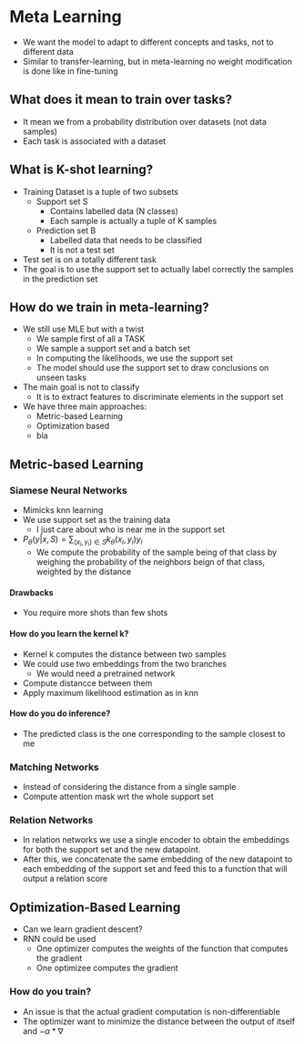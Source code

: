 # Meta Learning
- We want the model to adapt to different concepts and tasks, not to different data
- Similar to transfer-learning, but in meta-learning no weight modification is done like in fine-tuning

## What does it mean to train over tasks?
- It mean we from a probability distribution over datasets (not data samples)
- Each task is associated with a dataset

## What is K-shot learning?
- Training Dataset is a tuple of two subsets
  - Support set S
    - Contains labelled data (N classes)
    - Each sample is actually a tuple of K samples
  - Prediction set B
    - Labelled data that needs to be classified
    - It is not a test set
- Test set is on a totally different task
- The goal is to use the support set to actually label correctly the
  samples in the prediction set

## How do we train in meta-learning?
- We still use MLE but with a twist
  - We sample first of all a TASK
  - We sample a support set and a batch set
  - In computing the likelihoods, we use the support set
  - The model should use the support set to draw conclusions on unseen tasks
- The main goal is not to classify
  - It is to extract features to discriminate elements in the support set
- We have three main approaches:
  - Metric-based Learning
  - Optimization based
  - bla

## Metric-based Learning

### Siamese Neural Networks
- Mimicks knn learning
- We use support set as the training data
  - I just care about who is near me in the support set
- $P_\theta(y|x,S)=\sum_{(x_i,y_i)\in S} k_\theta(x_i,y_i)y_i$
  - We compute the probability of the sample being of that class by
    weighing the probability of the neighbors beign of that class, weighted
    by the distance
#### Drawbacks
- You require more shots than few shots
#### How do you learn the kernel k?
- Kernel k computes the distance between two samples
- We could use two embeddings from the two branches
  - We would need a pretrained network
- Compute distancce between them
- Apply maximum likelihood estimation as in knn
#### How do you do inference?
- The predicted class is the one corresponding to the sample closest to me

### Matching Networks
- Instead of considering the distance from a single sample
- Compute attention mask wrt the whole support set

### Relation Networks
- In relation networks we use a single encoder to obtain the embeddings for
both the support set and the new datapoint.
- After this, we concatenate the same embedding of the new datapoint to each embedding of the support set and feed this to a function that will output a relation score

## Optimization-Based Learning
- Can we learn gradient descent?
- RNN could be used
  - One optimizer computes the weights of the function that computes the gradient
  - One optimizee computes the gradient
### How do you train?
- An issue is that the actual gradient computation is non-differentiable
- The optimizer want to minimize the distance between the output of itself and $-\alpha * \nabla$